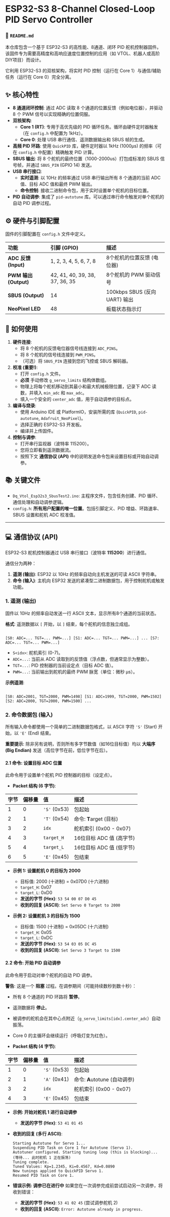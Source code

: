 # ESP32-S3 8-Channel Closed-Loop PID Servo Controller
### 📖 `README.md`
本仓库包含一个基于 ESP32-S3 的高性能、8通道、闭环 PID 舵机控制器固件。该固件专为需要高精度和高响应速度位置控制的应用（如 VTOL、机器人或高阶 DIY项目）而设计。

它利用 ESP32-S3 的双核架构，将实时 PID 控制（运行在 Core 1）与通信/辅助任务（运行在 Core 0）完全分离。

## ✨ 核心特性

* **8 通道闭环控制**: 通过 ADC 读取 8 个通道的位置反馈（例如电位器），并驱动 8 个 PWM 信号以实现精确的位置伺服。
* **双核架构**:
    * **Core 1 (RT)**: 专用于高优先级的 PID 循环任务。循环由硬件定时器触发（在 `config.h` 中配置为 1kHz）。
    * **Core 0**: 处理 USB 串行通信、遥测数据输出和 SBUS 帧的生成。
* **高频 PID 环路**: 使用 `QuickPID` 库，硬件定时器以 1kHz (1000µs) 的频率（可在 `config.h` 中配置）精确触发 PID 计算。
* **SBUS 输出**: 将 8 个舵机的最终位置（1000-2000us）打包成标准的 SBUS 信号帧，并通过 `SBUS_PIN` (GPIO 14) 发送。
* **USB 串行接口**:
    * **实时遥测**: 以 10Hz 的频率通过 USB 串行输出所有 8 个通道的当前 ADC 值、目标 ADC 值和最终 PWM 输出。
    * **命令控制**: 接收二进制命令包，用于实时设置单个舵机的目标位置。
* **PID 自动调参**: 集成了 `pid-autotune` 库。可以通过串行命令触发对单个舵机的自动 PID 调参过程。

## ⚙️ 硬件与引脚配置

固件的引脚配置在 `config.h` 文件中定义。

| 功能 | 引脚 (GPIO) | 描述 |
| :--- | :--- | :--- |
| **ADC 反馈 (Input)** | 1, 2, 3, 4, 5, 6, 7, 8 | 8个舵机的位置反馈 (电位器) |
| **PWM 输出 (Output)**| 42, 41, 40, 39, 38, 37, 36, 35 | 8个舵机的 PWM 驱动信号 |
| **SBUS (Output)** | 14 | 100kbps SBUS (反向UART) 输出 |
| **NeoPixel LED** | 48 | 板载状态指示灯 |

## 🚀 如何使用

1.  **硬件连接**:
    * 将 8 个舵机的反馈电位器信号线连接到 `ADC_PINS`。
    * 将 8 个舵机的信号线连接到 `PWM_PINS`。
    * （可选）将 `SBUS_PIN` 连接到您的飞控或 SBUS 解码器。
2.  **校准 (重要!)**:
    * 打开 `config.h` 文件。
    * **必须** 手动修改 `g_servo_limits` 结构体数组。
    * 物理上将每个舵机移动到其最小和最大机械极限位置，记录下 ADC 读数，并填入 `min_adc` 和 `max_adc`。
    * 填入一个安全的 `center_adc` 值，用于自动调参的目标点。
3.  **编译与烧录**:
    * 使用 Arduino IDE 或 PlatformIO，安装所需的库 (`QuickPID`, `pid-autotune`, `Adafruit_NeoPixel`)。
    * 选择正确的 ESP32-S3 开发板。
    * 编译并上传固件。
4.  **控制与调参**:
    * 打开串行监视器（波特率 115200）。
    * 您将立即看到遥测数据流。
    * 按照下文 **通信协议 (API)** 中的说明发送命令包来设置目标或开始自动调参。

## 📚 关键文件

* `Dq_Vtol_Esp32s3_SbusTest2.ino`: 主程序文件，包含任务创建、PID 循环、通信处理和自动调参逻辑。
* `config.h`: **所有用户配置的唯一位置**。包括引脚定义、PID 增益、环路速率、SBUS 设置和舵机 ADC 校准值。

---

## 💻 通信协议 (API)

ESP32-S3 舵机控制器通过 USB 串行接口（波特率 **115200**）进行通信。

通信分为两种：
1.  **遥测 (输出)**: ESP32 以 10Hz 的频率自动向主机发送的可读 ASCII 字符串。
2.  **命令 (输入)**: 主机向 ESP32 发送的紧凑型二进制数据包，用于控制舵机或触发功能。

### 1. 遥测 (输出)

固件以 10Hz 的频率自动发送一行 ASCII 文本，显示所有8个通道的当前状态。

**格式**:
遥测数据以 `[` 开始，以 `]` 结束，每个舵机的信息独立成组。

```

[S0: ADC=... TGT=... PWM=...] [S1: ADC=... TGT=... PWM=...] ... [S7: ADC=... TGT=... PWM=...]

```

* `S<idx>`: 舵机索引 (0-7)。
* `ADC=...`: 当前从 ADC 读取到的反馈值（浮点数，但通常显示为整数）。
* `TGT=...`: PID 控制器的当前设定点（目标 ADC 值）。
* `PWM=...`: 当前输出到舵机的最终 PWM 脉宽（单位：微秒 µs）。

**示例遥测**:
```

[S0: ADC=2001, TGT=2000, PWM=1498] [S1: ADC=1999, TGT=2000, PWM=1502] [S2: ADC=2000, TGT=2000, PWM=1500] ...

````

### 2. 命令数据包 (输入)

所有输入命令都使用一个简单的二进制数据包格式，以 ASCII 字符 `'S'` (Start) 开始，以 `'E'` (End) 结束。

**重要提示**: 除非另有说明，否则所有多字节数值（如16位目标值）均以 **大端序 (Big Endian)** 发送（高位字节在前，低位字节在后）。

#### 2.1 命令: 设置目标 ADC 位置

此命令用于设置单个舵机 PID 控制器的目标（设定点）。

* **Packet 结构 (6 字节)**:

| 字节 | 偏移量 | 值 | 描述 |
| :--- | :--- | :--- | :--- |
| 1 | 0 | `'S'` (0x53) | 包起始 |
| 2 | 1 | `'T'` (0x54) | 命令: **T**arget (目标) |
| 3 | 2 | `idx` | 舵机索引 (0x00 - 0x07) |
| 4 | 3 | `target_H` | 16位目标 ADC 值 (高字节) |
| 5 | 4 | `target_L` | 16位目标 ADC 值 (低字节) |
| 6 | 5 | `'E'` (0x45) | 包结束 |

* **示例 1: 设置舵机 0 的目标为 2000**
    * 目标值: 2000 (十进制) = 0x07D0 (十六进制)
    * `target_H`: 0x07
    * `target_L`: 0xD0
    * **发送的字节 (Hex)**: `53 54 00 07 D0 45`
    * **收到的回复 (ASCII)**: `Set Servo 0 Target to 2000`

* **示例 2: 设置舵机 3 的目标为 1500**
    * 目标值: 1500 (十进制) = 0x05DC (十六进制)
    * `target_H`: 0x05
    * `target_L`: 0xDC
    * **发送的字节 (Hex)**: `53 54 03 05 DC 45`
    * **收到的回复 (ASCII)**: `Set Servo 3 Target to 1500`

#### 2.2 命令: 开始 PID 自动调参

此命令用于启动对单个舵机的自动 PID 调参。

**警告**: 这是一个 **阻塞** 过程。在调参期间（可能持续数秒到数十秒）：
* 所有 8 个通道的 PID 环路将 **暂停**。
* 遥测数据将 **停止**。
* 被调参的舵机会在其中心点附近（`g_servo_limits[idx].center_adc`）自动振荡。
* Core 0 的主循环会继续运行（呼吸灯变为红色）。

* **Packet 结构 (4 字节)**:

| 字节 | 偏移量 | 值 | 描述 |
| :--- | :--- | :--- | :--- |
| 1 | 0 | `'S'` (0x53) | 包起始 |
| 2 | 1 | `'A'` (0x41) | 命令: **A**utotune (自动调参) |
| 3 | 2 | `idx` | 舵机索引 (0x00 - 0x07) |
| 4 | 3 | `'E'` (0x45) | 包结束 |

* **示例: 开始对舵机 1 进行自动调参**
    * **发送的字节 (Hex)**: `53 41 01 45`

* **收到的回复 (多行 ASCII)**:
    ```
    Starting Autotune for Servo 1...
    Suspending PID Task on Core 1 for Autotune (Servo 1).
    Autotuner configured. Starting tuning loop (this is blocking)...
    (等待... 此时舵机 1 正在振荡)
    Tuning complete.
    Tuned Values: Kp=1.2345, Ki=0.4567, Kd=0.0890
    New tunings applied to QuickPID Servo 1.
    Resumed PID Task on Core 1.
    ```

* **错误示例: 调参已在进行中**
    如果您在一次调参完成前尝试启动另一次调参，将收到错误：
    * **发送的字节 (Hex)**: `53 41 02 45` (尝试调参舵机 2)
    * **收到的回复 (ASCII)**: `Error: Autotune already in progress.`
